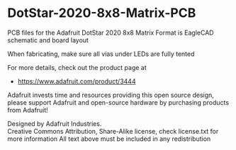 # DotStar-2020-8x8-Matrix-PCB
PCB files for the Adafruit DotStar 2020 8x8 Matrix
Format is EagleCAD schematic and board layout

When fabricating, make sure all vias under LEDs are fully tented

For more details, check out the product page at

   * https://www.adafruit.com/product/3444

Adafruit invests time and resources providing this open source design, 
please support Adafruit and open-source hardware by purchasing 
products from Adafruit!

Designed by Adafruit Industries.  
Creative Commons Attribution, Share-Alike license, check license.txt for more information
All text above must be included in any redistribution
